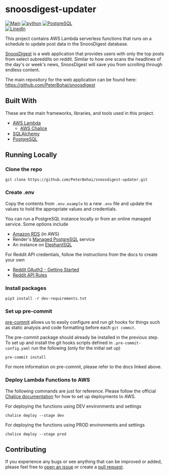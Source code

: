 # snoosdigest-updater

[![Main](https://github.com/PeterBohai/snoosdigest-updater/actions/workflows/lint.yml/badge.svg)](https://github.com/PeterBohai/snoosdigest-updater/actions/workflows/lint.yml)
<a href="https://github.com/PeterBohai/snoosdigest/blob/main/requirements.txt">
<img alt="python" src="https://img.shields.io/badge/python-v3.9.6-blue"></a>
<a href="https://github.com/PeterBohai/snoosdigest/blob/main/frontend/package.json">
<img alt="PostgreSQL" src="https://img.shields.io/badge/PostgreSQL-316192?logo=postgresql&logoColor=white"></a>
<br/>
<a href="https://www.linkedin.com/in/peterbohai">
<img alt="LinedIn" src="https://img.shields.io/badge/LinkedIn-0077B5?logo=linkedin&logoColor=white"></a>

This project contains AWS Lambda serverless functions that runs on a schedule to update post data in the SnoosDigest database.

[SnoosDigest](https://www.snoosdigest.com/) is a web application that provides users with only the top posts from select subreddits on reddit.
Similar to how one scans the headlines of the day's or week's news, SnoosDigest will save you from scrolling through endless content.

The main repository for the web application can be found here: https://github.com/PeterBohai/snoosdigest

## Built With

These are the main frameworks, libraries, and tools used in this project.

-   [AWS Lambda](https://aws.amazon.com/lambda/)
    -   [AWS Chalice](https://aws.github.io/chalice/)
-   [SQLAlchemy](https://www.sqlalchemy.org/)
-   [PostgreSQL](https://www.postgresql.org/)



## Running Locally

### Clone the repo

```shell
git clone https://github.com/PeterBohai/snoosdigest-updater.git
```

### Create .env

Copy the contents from `.env.example` to a new `.env` file and update the values to hold the appropriate values and credentials.

You can run a PostgreSQL instance locally or from an online managed service. Some options include

-   [Amazon RDS](https://aws.amazon.com/rds/) (in AWS)
-   Render's [Managed PostgreSQL](https://render.com/docs/databases) service
-   An instance on [ElephantSQL](https://www.elephantsql.com/)

For Reddit API credentials, follow the instructions from the docs to create your own

-   [Reddit OAuth2 - Getting Started](https://github.com/reddit-archive/reddit/wiki/OAuth2#getting-started)
-   [Reddit API Rules](https://github.com/reddit-archive/reddit/wiki/API)

### Install packages

```shell
pip3 install -r dev-requirements.txt
```

### Set up pre-commit

[pre-commit](https://pre-commit.com/) allows us to easily configure and run git hooks for things such as static analysis and code formatting before each `git commit`.

The pre-commit package should already be installed in the previous step. To set up and install the git hooks scripts defined in `.pre-commit-config.yaml` run the following (only for the initial set up)

```shell
pre-commit install
```

For more information on pre-commit, please refer to the docs linked above.

### Deploy Lambda Functions to AWS

The following commands are just for reference. Please follow the official [Chalice documentation](https://aws.github.io/chalice/index.html)
for how to set up deployments to AWS.

For deploying the functions using DEV environments and settings
```shell
chalice deploy --stage dev
```

For deploying the functions using PROD environments and settings
```shell
chalice deploy --stage prod
```

## Contributing

If you experience any bugs or see anything that can be improved or added, please feel free to [open an issue](https://github.com/PeterBohai/snoosdigest-updater/issues) or create a [pull request](https://github.com/PeterBohai/snoosdigest-updater/pulls).
